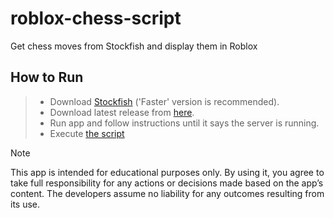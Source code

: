 # roblox-chess-script

Get chess moves from Stockfish and display them in Roblox

## How to Run

> -   Download [Stockfish](https://stockfishchess.org/download/) ('Faster' version is recommended).
> -   Download latest release from [here](https://github.com/keplerHaloxx/roblox-chess-script/releases/latest).
> -   Run app and follow instructions until it says the server is running.
> -   Execute [the script](https://raw.githubusercontent.com/keplerHaloxx/roblox-chess-script/refs/heads/main/script.luau)

> [!NOTE]
> This app is intended for educational purposes only. By using it, you agree to take full responsibility for any actions or decisions made based on the app’s content. The developers assume no liability for any outcomes resulting from its use.
